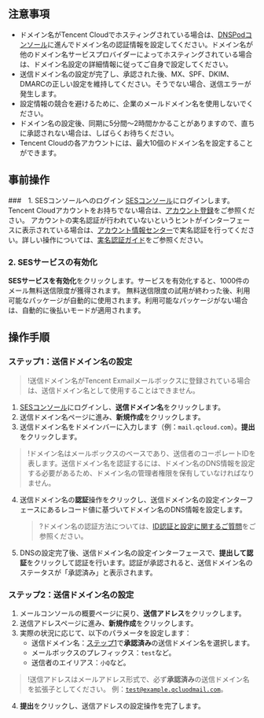 ## 注意事項
- ドメイン名がTencent Cloudでホスティングされている場合は、[DNSPodコンソール](https://console.cloud.tencent.com/cns)に進んでドメイン名の認証情報を設定してください。ドメイン名が他のドメイン名サービスプロバイダーによってホスティングされている場合は、ドメイン名設定の詳細情報に従ってご自身で設定してください。
- 送信ドメイン名の設定が完了し、承認された後、MX、SPF、DKIM、DMARCの正しい設定を維持してください。そうでない場合、送信エラーが発生します。
- 設定情報の競合を避けるために、企業のメールドメイン名を使用しないでください。
- ドメイン名の設定後、同期に5分間～2時間かかることがありますので、直ちに承認されない場合は、しばらくお待ちください。
- Tencent Cloudの各アカウントには、最大10個のドメイン名を設定することができます。

## 事前操作
###　1. SESコンソールへのログイン
[SESコンソール](https://console.cloud.tencent.com/ses)にログインします。Tencent Cloudアカウントをお持ちでない場合は、[アカウント登録](https://intl.cloud.tencent.com/document/product/378/17985)をご参照ください。
アカウントの実名認証が行われていないというヒントがインターフェースに表示されている場合は、[アカウント情報センター](https://console.cloud.tencent.com/developer)で実名認証を行ってください。詳しい操作については、[実名認証ガイド](https://intl.cloud.tencent.com/document/product/378/3629)をご参照ください。
### 2. SESサービスの有効化
**SESサービスを有効化**をクリックします。サービスを有効化すると、1000件のメール無料送信限度が獲得されます。
無料送信限度の試用が終わった後、利用可能なパッケージが自動的に使用されます。利用可能なパッケージがない場合は、自動的に後払いモードが適用されます。

## 操作手順
### ステップ1：送信ドメイン名の設定[](id:Step1)
>!送信ドメイン名がTencent Exmailメールボックスに登録されている場合は、送信ドメイン名として使用することはできません。

1. [SESコンソール](https://console.cloud.tencent.com/ses)にログインし、**送信ドメイン名**をクリックします。
2. 送信ドメイン名ページに進み、**新規作成**をクリックします。
3. 送信ドメイン名をドメインバーに入力します（例：`mail.qcloud.com`）。**提出**をクリックします。[](id:Step3)
>!ドメイン名はメールボックスのベースであり、送信者のコーポレートIDを表します。送信ドメイン名を認証するには、ドメイン名のDNS情報を設定する必要があるため、ドメイン名の管理者権限を保有していなければなりません。

4. 送信ドメイン名の**認証**操作をクリックし、送信ドメイン名の設定インターフェースにあるレコード値に基づいてドメイン名のDNS情報を設定します。
   
	 >?ドメイン名の認証方法については、[ID認証と設定に関するご質問](https://intl.cloud.tencent.com/document/product/1084/42371)をご参照ください。
5. DNSの設定完了後、送信ドメイン名の設定インターフェースで、**提出して認証**をクリックして認証を行います。認証が承認されると、送信ドメイン名のステータスが「承認済み」と表示されます。

### ステップ2：送信ドメイン名の設定[](id:Step2)

1. メールコンソールの概要ページに戻り、**送信アドレス**をクリックします。
2. 送信アドレスページに進み、**新規作成**をクリックします。
3. 実際の状況に応じて、以下のパラメータを設定します：
	- 送信ドメイン名：[ステップ1](#Step3)で**承認済み**の送信ドメイン名を選択します。
	- メールボックスのプレフィックス：`test`など。
	- 送信者のエイリアス：`小Q`など。
>!送信アドレスはメールアドレス形式で、必ず**承認済み**の送信ドメイン名を拡張子としてください。
>例：<code>test@example.qcluodmail.com</code>。

4. **提出**をクリックし、送信アドレスの設定操作を完了します。
